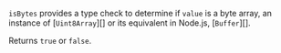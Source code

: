 `isBytes` provides a type check to determine if `value` is a byte array, an instance of [`Uint8Array`][] or its equivalent in Node.js, [`Buffer`][].

Returns `true` or `false`.
